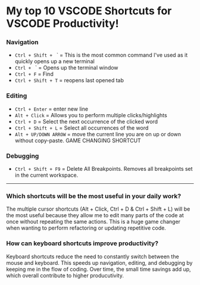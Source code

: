 # My top 10 VSCODE Shortcuts for VSCODE Productivity!

### Navigation
- `Ctrl + Shift + ` ` = This is the most common command I've used as it quickly opens up a new terminal
- `Ctrl + ` ` = Opens up the terminal window
- `Ctrl + F` = Find
- `Ctrl + Shift + T` = reopens last opened tab


### Editing 
- `Ctrl + Enter` = enter new line
- `Alt + Click` =  Allows you to perform multiple clicks/highlights
- `Ctrl + D` =  Select the next occurrence of the clicked word
- `Ctrl + Shift + L` = Select all occurrences of the word
- `Alt + UP/DOWN ARROW` = move the current line you are on up or down without copy-paste. GAME CHANGING SHORTCUT

### Debugging
- `Ctrl + Shift + F9` = Delete All Breakpoints. Removes all breakpoints set in the current workspace.

--- 

### Which shortcuts will be the most useful in your daily work?

The multiple cursor shortcuts (Alt + Click, Ctrl + D & Ctrl + Shift + L) will be the most useful because they allow me to edit many parts of the code at once without repeating the same actions. This is a huge game changer when wanting to perform refactoring or updating repetitive code.

### How can keyboard shortcuts improve productivity?

Keyboard shortcuts reduce the need to constantly switch between the mouse and keyboard. This speeds up navigation, editing, and debugging by keeping me in the flow of coding. Over time, the small time savings add up, which overall contribute to higher producutivity.

